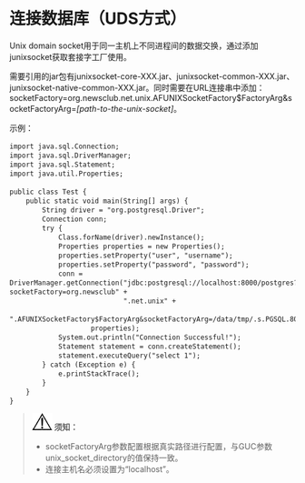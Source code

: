 # 连接数据库（UDS方式）<a name="ZH-CN_TOPIC_0000001307859622"></a>

Unix domain socket用于同一主机上不同进程间的数据交换，通过添加junixsocket获取套接字工厂使用。

需要引用的jar包有junixsocket-core-XXX.jar、junixsocket-common-XXX.jar、junixsocket-native-common-XXX.jar。同时需要在URL连接串中添加：socketFactory=org.newsclub.net.unix.AFUNIXSocketFactory$FactoryArg&socketFactoryArg=_\[path-to-the-unix-socket\]_。

示例：

```
import java.sql.Connection;
import java.sql.DriverManager;
import java.sql.Statement;
import java.util.Properties;

public class Test {
    public static void main(String[] args) {
        String driver = "org.postgresql.Driver";
        Connection conn;
        try {
            Class.forName(driver).newInstance();
            Properties properties = new Properties();
            properties.setProperty("user", "username");
            properties.setProperty("password", "password");
            conn = DriverManager.getConnection("jdbc:postgresql://localhost:8000/postgres?socketFactory=org.newsclub" +
                            ".net.unix" +
                            ".AFUNIXSocketFactory$FactoryArg&socketFactoryArg=/data/tmp/.s.PGSQL.8000",
                    properties);
            System.out.println("Connection Successful!");
            Statement statement = conn.createStatement();
            statement.executeQuery("select 1");
        } catch (Exception e) {
            e.printStackTrace();
        }
    }
}
```

>![](public_sys-resources/icon-notice.png) **须知：**
>-   socketFactoryArg参数配置根据真实路径进行配置，与GUC参数unix\_socket\_directory的值保持一致。
>-   连接主机名必须设置为“localhost”。
